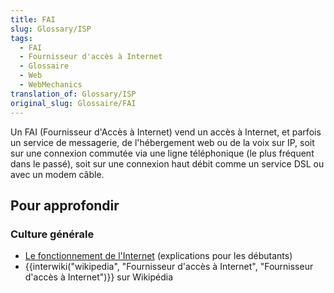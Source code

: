 ```yaml
---
title: FAI
slug: Glossary/ISP
tags:
  - FAI
  - Fournisseur d'accès à Internet
  - Glossaire
  - Web
  - WebMechanics
translation_of: Glossary/ISP
original_slug: Glossaire/FAI
---
```

Un FAI (Fournisseur d'Accès à Internet) vend un accès à Internet, et parfois un service de messagerie, de l'hébergement web ou de la voix sur IP, soit sur une connexion commutée via une ligne téléphonique (le plus fréquent dans le passé), soit sur une connexion haut débit comme un service DSL ou avec un modem câble.

## Pour approfondir

### Culture générale

- [Le fonctionnement de l'Internet](/fr/Apprendre/Fonctionnement_Internet) (explications pour les débutants)
- {{interwiki("wikipedia", "Fournisseur d'accès à Internet", "Fournisseur d'accès à Internet")}} sur Wikipédia
